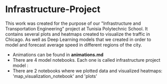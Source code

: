 # Infrastructure-Project
This work was created for the purpose of our "Infrastructure and Transportation Engineering" project at Tunisia Polytechnic School. It contains several plots and heatmaps created to visualize the traffic in Chicago. As well as Deep Learning models that we created in order to model and forecast average speed in different regions of the city.

* Animations can be found in **animations.md**
* There are 4 model notebooks. Each one is called infrastructure project model : 
* There are 2 notebooks where we plotted data and visualized heatmaps: 'map_visualization_notebook' and 'plots'
